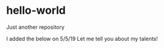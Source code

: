 # hello-world
Just another repository

I added the below on 5/5/19
Let me tell you about my talents!

